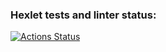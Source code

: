 ### Hexlet tests and linter status:
[![Actions Status](https://github.com/prStudentka/python-oop-project-101/actions/workflows/hexlet-check.yml/badge.svg)](https://github.com/prStudentka/python-oop-project-101/actions)